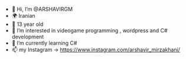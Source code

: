 - 👋 Hi, I’m @ARSHAVIRGM
- 🌍 Iranian 
- 👦 13 year old
- 👀 I’m interested in videogame programming , wordpress and C# development 
- 🌱 I’m currently learning C# 
- 📫 my Instagram -> https://www.instagram.com/arshavir_mirzakhani/


